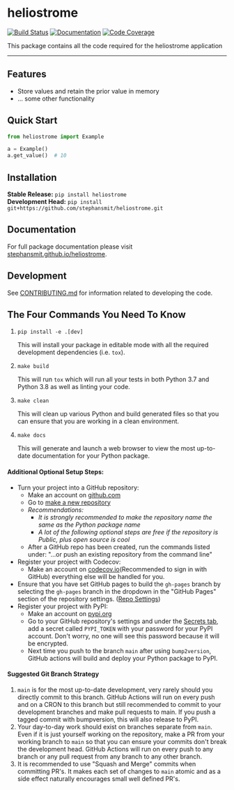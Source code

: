 # heliostrome

[![Build Status](https://github.com/stephansmit/heliostrome/workflows/Build%20Main/badge.svg)](https://github.com/stephansmit/heliostrome/actions)
[![Documentation](https://github.com/stephansmit/heliostrome/workflows/Documentation/badge.svg)](https://stephansmit.github.io/heliostrome/)
[![Code Coverage](https://codecov.io/gh/stephansmit/heliostrome/branch/main/graph/badge.svg)](https://codecov.io/gh/stephansmit/heliostrome)

This package contains all the code required for the heliostrome application

---

## Features

-   Store values and retain the prior value in memory
-   ... some other functionality

## Quick Start

```python
from heliostrome import Example

a = Example()
a.get_value()  # 10
```

## Installation

**Stable Release:** `pip install heliostrome`<br>
**Development Head:** `pip install git+https://github.com/stephansmit/heliostrome.git`

## Documentation

For full package documentation please visit [stephansmit.github.io/heliostrome](https://stephansmit.github.io/heliostrome).

## Development

See [CONTRIBUTING.md](CONTRIBUTING.md) for information related to developing the code.

## The Four Commands You Need To Know

1. `pip install -e .[dev]`

    This will install your package in editable mode with all the required development
    dependencies (i.e. `tox`).

2. `make build`

    This will run `tox` which will run all your tests in both Python 3.7
    and Python 3.8 as well as linting your code.

3. `make clean`

    This will clean up various Python and build generated files so that you can ensure
    that you are working in a clean environment.

4. `make docs`

    This will generate and launch a web browser to view the most up-to-date
    documentation for your Python package.

#### Additional Optional Setup Steps:

-   Turn your project into a GitHub repository:
    -   Make an account on [github.com](https://github.com)
    -   Go to [make a new repository](https://github.com/new)
    -   _Recommendations:_
        -   _It is strongly recommended to make the repository name the same as the Python
            package name_
        -   _A lot of the following optional steps are *free* if the repository is Public,
            plus open source is cool_
    -   After a GitHub repo has been created, run the commands listed under:
        "...or push an existing repository from the command line"
-   Register your project with Codecov:
    -   Make an account on [codecov.io](https://codecov.io)(Recommended to sign in with GitHub)
        everything else will be handled for you.
-   Ensure that you have set GitHub pages to build the `gh-pages` branch by selecting the
    `gh-pages` branch in the dropdown in the "GitHub Pages" section of the repository settings.
    ([Repo Settings](https://github.com/stephansmit/heliostrome/settings))
-   Register your project with PyPI:
    -   Make an account on [pypi.org](https://pypi.org)
    -   Go to your GitHub repository's settings and under the
        [Secrets tab](https://github.com/stephansmit/heliostrome/settings/secrets/actions),
        add a secret called `PYPI_TOKEN` with your password for your PyPI account.
        Don't worry, no one will see this password because it will be encrypted.
    -   Next time you push to the branch `main` after using `bump2version`, GitHub
        actions will build and deploy your Python package to PyPI.

#### Suggested Git Branch Strategy

1. `main` is for the most up-to-date development, very rarely should you directly
   commit to this branch. GitHub Actions will run on every push and on a CRON to this
   branch but still recommended to commit to your development branches and make pull
   requests to main. If you push a tagged commit with bumpversion, this will also release to PyPI.
2. Your day-to-day work should exist on branches separate from `main`. Even if it is
   just yourself working on the repository, make a PR from your working branch to `main`
   so that you can ensure your commits don't break the development head. GitHub Actions
   will run on every push to any branch or any pull request from any branch to any other
   branch.
3. It is recommended to use "Squash and Merge" commits when committing PR's. It makes
   each set of changes to `main` atomic and as a side effect naturally encourages small
   well defined PR's.


